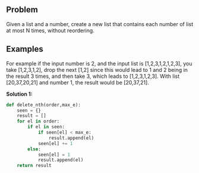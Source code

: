 ## Problem

Given a list and a number, create a new list that contains each number of list at most N times, without reordering.

## Examples

For example if the input number is 2, and the input list is [1,2,3,1,2,1,2,3], you take [1,2,3,1,2], drop the next [1,2] since this would lead to 1 and 2 being in the result 3 times, and then take 3, which leads to [1,2,3,1,2,3].
With list [20,37,20,21] and number 1, the result would be [20,37,21].

**Solution 1:**

```python
def delete_nth(order,max_e):
    seen = {}
    result = []
    for el in order:
        if el in seen:
            if seen[el] < max_e:
                result.append(el)
            seen[el] += 1
        else:
            seen[el] = 1
            result.append(el)
    return result
```

